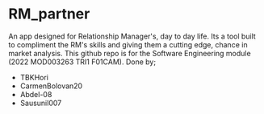 # RM_partner
An app designed for Relationship Manager's, day to day life. 
Its a tool built to compliment the RM's skills and giving them a cutting edge, chance in market analysis.
This github repo is for the Software Engineering module (2022 MOD003263 TRI1 F01CAM).
Done by;
- TBKHori
- CarmenBolovan20
- Abdel-08
- Sausunil007
